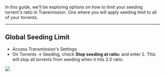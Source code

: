 In this guide, we'll be exploring options on how to limit your seeding torrent's ratio in Transmission. One where you will apply seeding limit to all of your torrents.

***

## Global Seeding Limit

* Access Transmission's Settings
* On Torrents -> Seeding, check **Stop seeding at ratio:** and enter 2. This will stop all torrents from seeding when it hits 2.0 ratio.

![](https://docs.usbx.me/uploads/images/gallery/2020-05/image-1590116937278.png)
